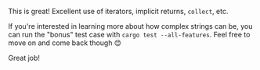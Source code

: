 This is great! Excellent use of iterators, implicit returns, `collect`, etc.

If you're interested in learning more about how complex strings can be, you can run the "bonus" test case with `cargo test --all-features`. Feel free to move on and come back though 😊

Great job!